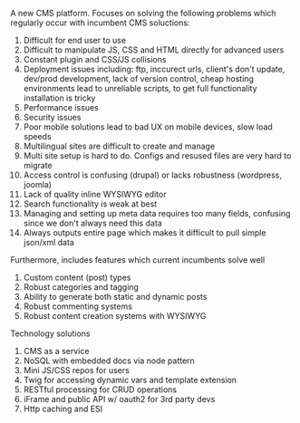 A new CMS platform. Focuses on solving the following problems which regularly occur with incumbent CMS soluctions:

1. Difficult for end user to use
2. Difficult to manipulate JS, CSS and HTML directly for advanced users
3. Constant plugin and CSS/JS collisions
4. Deployment issues including: ftp, inccurect urls, client's don't update, dev/prod development, lack of version control, cheap hosting environments lead to unreliable scripts, to get full functionality installation is tricky
5. Performance issues
6. Security issues
7. Poor mobile solutions lead to bad UX on mobile devices, slow load speeds
8. Multilingual sites are difficult to create and manage
9. Multi site setup is hard to do. Configs and resused files are very hard to migrate
10. Access control is confusing (drupal) or lacks robustness (wordpress, joomla)
11. Lack of quality inline WYSIWYG editor
12. Search functionality is weak at best
13. Managing and setting up meta data requires too many fields, confusing since we don't always need this data
14. Always outputs entire page which makes it difficult to pull simple json/xml data

Furthermore, includes features which current incumbents solve well
1. Custom content (post) types
2. Robust categories and tagging
3. Ability to generate both static and dynamic posts
4. Robust commenting systems
5. Robust content creation systems with WYSIWYG

Technology solutions
1. CMS as a service
2. NoSQL with embedded docs via node pattern
3. Mini JS/CSS repos for users
4. Twig for accessing dynamic vars and template extension
5. RESTful processing for CRUD operations
6. iFrame and public API w/ oauth2 for 3rd party devs
7. Http caching and ESI
